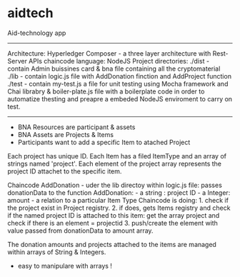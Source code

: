 # aidtech

Aid-technology app
*****************************************************************************************
Architecture: Hyperledger Composer - a three layer architecture with Rest-Server APIs
chaincode language: NodeJS
Project directories:
./dist - contain Admin buissines card & bna file containing all the cryptomaterial
./lib - contain logic.js file with AddDonation finction and AddProject function
./test - contain my-test.js a file for unit testing using Mocha framework and Chai librabry & 
       boiler-plate.js file with a boilerplate code in order to automatize thesting and preapre a embeded NodeJS
       enviroment to carry on test. 
****************************************************************************************
- BNA Resources are participant & assets
- BNA Assets are Projects & Items
- Participants want to add a specific Item to atached Project 

Each project has unique ID.
Each Item has a filed ItemType and an array of strings named 'project'.
Each element of the project array represents the project ID attachet to the specific item.

Chaincode AddDonation - uder the lib directoy within logic.js file:
passes donationData to the function AddDonation: - a string : project ID
                                                 - a Integer: amount 
                                                 - a relation to a particular Item Type
Chaincode is doing:
    1. check if the project exist in Project registry.
    2. if does, gets Items registry and check if the named project ID is attached to this item:
       get the array project and check if there is an element = projectid
    3. push/create the element with value passed from donationData to amount array. 

The donation amounts and projects attached to the items are managed within arrays of String & Integers. 
   - easy to manipulare with arrays ! 
   
   

       
   
   
